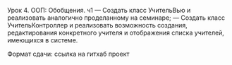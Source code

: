 Урок 4. ООП: Обобщения. ч1
— Создать класс УчительВью и реализовать аналогично проделанному на семинаре;
— Создать класс УчительКонтроллер и реализовать возможность создания, редактирования конкретного учителя и отображения списка учителей, имеющихся в системе.

Формат сдачи: ссылка на гитхаб проект
